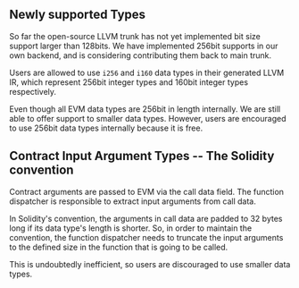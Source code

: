 ## Newly supported Types

So far the open-source LLVM trunk has not yet implemented bit size support larger than 128bits. We have implemented 256bit supports in our own backend, and is considering contributing them back to main trunk.

Users are allowed to use `i256` and `i160` data types in their generated LLVM IR, which represent 256bit integer types and 160bit integer types respectively.

Even though all EVM data types are 256bit in length internally. We are still able to offer support to smaller data types. However, users are encouraged to use 256bit data types internally because it is free.

## Contract Input Argument Types -- The Solidity convention

Contract arguments are passed to EVM via the call data field. The function dispatcher is responsible to extract input arguments from call data.

In Solidity's convention, the arguments in call data are padded to 32 bytes long if its data type's length is shorter. So, in order to maintain the convention, the function dispatcher needs to truncate the input arguments to the defined size in the function that is going to be called.

This is undoubtedly inefficient, so users are discouraged to use smaller data types.
